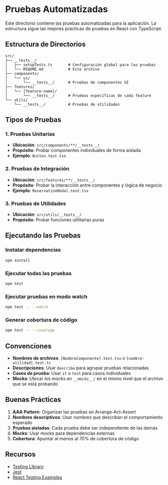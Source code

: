 # Pruebas Automatizadas

Este directorio contiene las pruebas automatizadas para la aplicación. La estructura sigue las mejores prácticas de pruebas en React con TypeScript.

## Estructura de Directorios

```
src/
├── __tests__/
│   ├── setupTests.ts       # Configuración global para las pruebas
│   └── README.md           # Este archivo
├── components/
│   └── ui/
│       └── __tests__/      # Pruebas de componentes UI
├── features/
│   └── [feature-name]/
│       └── __tests__/      # Pruebas específicas de cada feature
└── utils/
    └── __tests__/          # Pruebas de utilidades
```

## Tipos de Pruebas

### 1. Pruebas Unitarias
- **Ubicación**: `src/components/**/__tests__/`
- **Propósito**: Probar componentes individuales de forma aislada
- **Ejemplo**: `Button.test.tsx`

### 2. Pruebas de Integración
- **Ubicación**: `src/features/**/__tests__/`
- **Propósito**: Probar la interacción entre componentes y lógica de negocio
- **Ejemplo**: `ReservationModal.test.tsx`

### 3. Pruebas de Utilidades
- **Ubicación**: `src/utils/__tests__/`
- **Propósito**: Probar funciones utilitarias puras

## Ejecutando las Pruebas

### Instalar dependencias
```bash
npm install
```

### Ejecutar todas las pruebas
```bash
npm test
```

### Ejecutar pruebas en modo watch
```bash
npm test -- --watch
```

### Generar cobertura de código
```bash
npm test -- --coverage
```

## Convenciones

- **Nombres de archivos**: `[NombreComponente].test.tsx` o `[nombre-utilidad].test.ts`
- **Descripciones**: Usar `describe` para agrupar pruebas relacionadas
- **Casos de prueba**: Usar `it` o `test` para casos individuales
- **Mocks**: Ubicar los mocks en `__mocks__/` en el mismo nivel que el archivo que se está probando

## Buenas Prácticas

1. **AAA Pattern**: Organizar las pruebas en Arrange-Act-Assert
2. **Nombres descriptivos**: Usar nombres que describan el comportamiento esperado
3. **Pruebas aisladas**: Cada prueba debe ser independiente de las demás
4. **Mocks**: Usar mocks para dependencias externas
5. **Cobertura**: Apuntar al menos al 70% de cobertura de código

## Recursos

- [Testing Library](https://testing-library.com/)
- [Jest](https://jestjs.io/)
- [React Testing Examples](https://reactjs.org/docs/testing.html)
